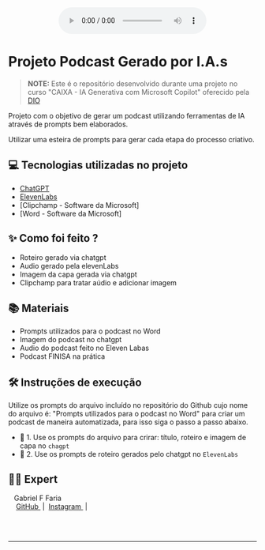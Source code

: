 <div align="center">
    <audio src="output/podcast_editado.MP3" controls title="Podcast editado"></audio>
</div>

# Projeto Podcast Gerado por I.A.s


 > **NOTE:** Este é o repositório desenvolvido durante uma projeto no curso "CAIXA - IA Generativa com Microsoft Copilot" oferecido pela [DIO](https://dio.me)

Projeto com o objetivo de gerar um podcast utilizando ferramentas de IA através de prompts bem elaborados.

Utilizar uma esteira de prompts para gerar cada etapa do processo criativo.

## 💻 Tecnologias utilizadas no projeto

- [ChatGPT](https://chat.openai.com/) 
- [ElevenLabs](https://beta.elevenlabs.io/)
- [Clipchamp - Software da Microsoft]
- [Word - Software da Microsoft]

## ✨ Como foi feito ?

- Roteiro gerado via chatgpt
- Audio gerado pela elevenLabs
- Imagem da capa gerada via chatgpt
- Clipchamp para tratar aúdio e adicionar imagem

## 📚 Materiais

- Prompts utilizados para o podcast no Word
- Imagem do podcast no chatgpt
- Audio do podcast feito no Eleven Labas 
- Podcast FINISA na prática


## 🛠️ Instruções de execução

Utilize os prompts do arquivo incluído no repositório do Github cujo nome do arquivo é: "Prompts utilizados para o podcast no Word" para criar um podcast de maneira automatizada, para isso siga o passo a passo abaixo.

- 🤖 1. Use os prompts do arquivo para crirar: título, roteiro e imagem de capa no `chagpt`
- 🤖 2. Use os prompts de roteiro gerados pelo chatgpt no  `ElevenLabs`

## 👨‍💻 Expert

<p>
    <p>&nbsp&nbsp&nbspGabriel F Faria<br>
    &nbsp&nbsp&nbsp
    <a 
        href="https://github.com/gafefa1">
        GitHub
    </a>
    &nbsp;|&nbsp;
    <a 
        href="https://www.instagram.com/faria1495.exe/">
        Instagram
    </a>
    &nbsp;|&nbsp;</p>
</p>
<br/><br/>
<p>

---


